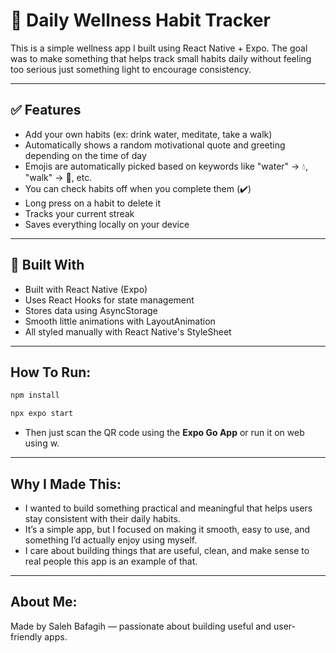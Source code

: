 # 🌱 Daily Wellness Habit Tracker

This is a simple wellness app I built using React Native + Expo.  The goal was to make something that helps track small habits daily without 
feeling too serious just something light to encourage consistency.  

---

## ✅ Features
- Add your own habits (ex: drink water, meditate, take a walk)
- Automatically shows a random motivational quote and greeting depending on the time of day
- Emojis are automatically picked based on keywords like "water" → 💧, "walk" → 🌳, etc.
- You can check habits off when you complete them (✔️)
- Long press on a habit to delete it
- Tracks your current streak
- Saves everything locally on your device

---

## 📱 Built With
- Built with React Native (Expo)
- Uses React Hooks for state management
- Stores data using AsyncStorage
- Smooth little animations with LayoutAnimation
- All styled manually with React Native's StyleSheet

---

## How To Run:
```bash
npm install
```
```bash
npx expo start
```

- Then just scan the QR code using the **Expo Go App** or run it on web using w.

---

## Why I Made This:
- I wanted to build something practical and meaningful that helps users stay consistent with their daily habits.  
- It’s a simple app, but I focused on making it smooth, easy to use, and something I’d actually enjoy using myself.  
- I care about building things that are useful, clean, and make sense to real people this app is an example of that.

---

## About Me:
Made by Saleh Bafagih — passionate about building useful and user-friendly apps.